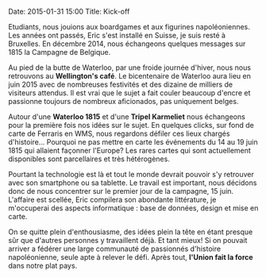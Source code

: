 Date: 2015-01-31 15:00
Title: Kick-off

Etudiants, nous jouions aux boardgames et aux figurines napoléoniennes.  Les années ont passés, Eric s'est installé en Suisse, je suis resté à Bruxelles. En décembre 2014, nous échangeons quelques messages sur 1815 la Campagne de Belgique. 

Au pied de la butte de Waterloo, par une froide journée d'hiver, nous nous retrouvons  au **Wellington's café**.
Le bicentenaire de Waterloo aura lieu en juin 2015 avec de nombreuses festivités et des dizaine de milliers de visiteurs attendus. Il est vrai que le sujet a fait couler beaucoup d'encre et passionne toujours de nombreux aficionados, pas uniquement belges.

Autour d'une **Waterloo 1815** et d'une **Tripel Karmeliet** nous échangeons pour la première fois nos idées sur le sujet.
En quelques clicks, sur fond de carte de Ferraris en WMS, nous regardons défiler ces lieux chargés d'histoire...
Pourquoi ne pas mettre en carte les événements du 14 au 19 juin 1815 qui allaient façonner l'Europe? Les rares cartes qui sont actuellement disponibles sont parcellaires et très hétérogènes. 

Pourtant la technologie est là et tout le monde devrait pouvoir s'y retrouver avec son smartphone ou sa tablette.
Le travail est important, nous décidons donc de nous concentrer sur le premier jour de la campagne, 15 juin. L'affaire est scellée, Eric compilera son abondante littérature, je m'occuperai des aspects informatique : base de données, design et mise en carte.

On se quitte plein d'enthousiasme, des idées plein la tête en étant presque sûr que d'autres personnes y travaillent déjà. 
Et tant mieux! Si on pouvait arriver a fédérer une large communauté de passionnés d'histoire napoléonienne, seule apte à relever le défi.  Après tout, **l'Union fait la force** dans notre plat pays.